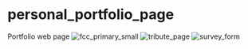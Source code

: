 # personal_portfolio_page
Portfolio web page
![fcc_primary_small](https://user-images.githubusercontent.com/68590967/105537991-74bca980-5cfb-11eb-9368-3bc25dccc4a0.jpg)
![tribute_page](https://user-images.githubusercontent.com/68590967/105568721-44e5c400-5d44-11eb-99e7-491daa46f08c.png)
![survey_form](https://user-images.githubusercontent.com/68590967/105568886-a2c6db80-5d45-11eb-83b0-1e97999f638a.png)
